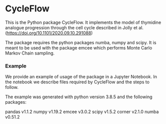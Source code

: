 # CycleFlow

This is the Python package CycleFlow. It implements the  model of thymidine analogue progression through the cell cycle described in Jolly et al. (https://doi.org/10.1101/2020.09.10.291088)

The package requires the python packages numba, numpy and scipy. It is meant to be used with the package emcee which performs Monte Carlo Markov Chain sampling.

### Example

We provide an example of usage of the package in a Jupyter Notebook. In the notebook we describe files required by CycleFlow and the steps to follow.

The example was generated with python version 3.8.5 and the following packages:

pandas v1.1.2
numpy v1.19.2
emcee v3.0.2
scipy v1.5.2
corner v2.1.0
numba v0.51.2
